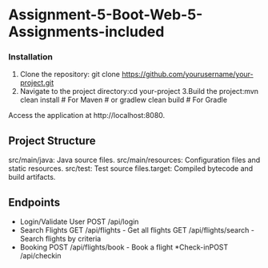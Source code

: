 # Assignment-5-Boot-Web-5-Assignments-included

### Installation
1. Clone the repository:
 git clone https://github.com/yourusername/your-project.git
2. Navigate to the project directory:cd your-project
3.Build the project:mvn clean install   # For Maven # or
gradlew clean build # For Gradle

Access the application at http://localhost:8080.

## Project Structure
 src/main/java: Java source files.
 src/main/resources: Configuration files and static resources.
 src/test: Test source files.target: Compiled bytecode and build artifacts.

## Endpoints
* Login/Validate User
POST /api/login
* Search Flights
GET /api/flights - Get all flights
GET /api/flights/search - Search flights by criteria
* Booking
POST /api/flights/book - Book a flight
*Check-inPOST /api/checkin
